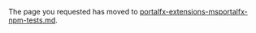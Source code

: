 
The page you requested has moved to [portalfx-extensions-msportalfx-npm-tests.md](portalfx-extensions-msportalfx-npm-tests.md).